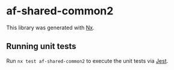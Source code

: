 # af-shared-common2

This library was generated with [Nx](https://nx.dev).

## Running unit tests

Run `nx test af-shared-common2` to execute the unit tests via [Jest](https://jestjs.io).
